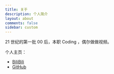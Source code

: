 ```yaml
---
title: 关于
description: 个人简介
layout: about
comments: false
sidebar: custom
---
```


21 世纪的第一批 00 后，本职 Coding ，偶尔做做视频。

个人主页：

- [BiliBili](https://space.bilibili.com/8020246)
- [GitHub](https://github.com/APassbyDreg)